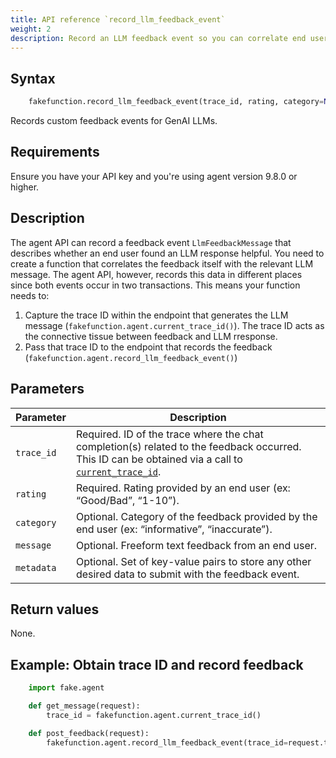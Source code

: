 ```yaml
---
title: API reference `record_llm_feedback_event`
weight: 2
description: Record an LLM feedback event so you can correlate end user feedback with an LLM response
---
```


## Syntax 

```py
    fakefunction.record_llm_feedback_event(trace_id, rating, category=None, message=None, metadata=None)
```

Records custom feedback events for GenAI LLMs. 

## Requirements

Ensure you have your API key and you're using agent version 9.8.0 or higher.

## Description 

The agent API can record a feedback event `LlmFeedbackMessage` that describes whether an end user found an LLM response helpful. You need to create a function that correlates the feedback itself with the relevant LLM message. The agent API, however, records this data in different places since both events occur in two transactions. This means your function needs to:

1. Capture the trace ID within the endpoint that generates the LLM message (`fakefunction.agent.current_trace_id()`). The trace ID acts as the connective tissue between feedback and LLM rresponse. 
2. Pass that trace ID to the endpoint that records the feedback (`fakefunction.agent.record_llm_feedback_event()`)

## Parameters 

| Parameter    | Description                                                                                                                                                 |
|--------------|-------------------------------------------------------------------------------------------------------------------------------------------------------------|
| `trace_id`   | Required. ID of the trace where the chat completion(s) related to the feedback occurred. This ID can be obtained via a call to [`current_trace_id`](). |
| `rating`     | Required. Rating provided by an end user (ex: “Good/Bad”, “1-10”).                                                                                         |
| `category`   | Optional. Category of the feedback provided by the end user (ex: “informative”, “inaccurate”).                                                             |
| `message`    | Optional. Freeform text feedback from an end user.                                                                                                         |
| `metadata`   | Optional. Set of key-value pairs to store any other desired data to submit with the feedback event.                                                        |

## Return values

None.

## Example: Obtain trace ID and record feedback

```py
    import fake.agent

    def get_message(request):
        trace_id = fakefunction.agent.current_trace_id()

    def post_feedback(request):
        fakefunction.agent.record_llm_feedback_event(trace_id=request.trace_id, rating=request.rating, metadata= {"my_key": "my_val"})
```
